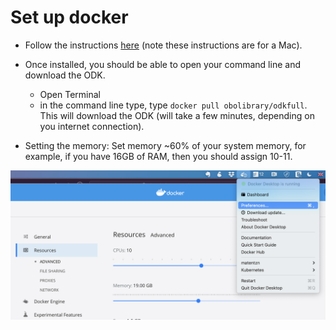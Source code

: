 # Set up docker

- Follow the instructions [here](https://hub.docker.com/editions/community/docker-ce-desktop-mac) (note these instructions are for a Mac).
- Once installed, you should be able to open your command line and download the ODK.

  - Open Terminal
  - in the command line type, type `docker pull obolibrary/odkfull`. This will download the ODK (will take a few minutes, depending on you internet connection).

- Setting the memory:
  Set memory ~60% of your system memory, for example, if you have 16GB of RAM, then you should assign 10-11.

![dockermemory](https://github.com/INCATools/ontology-development-kit/raw/master/docs/img/docker_memory.png)
